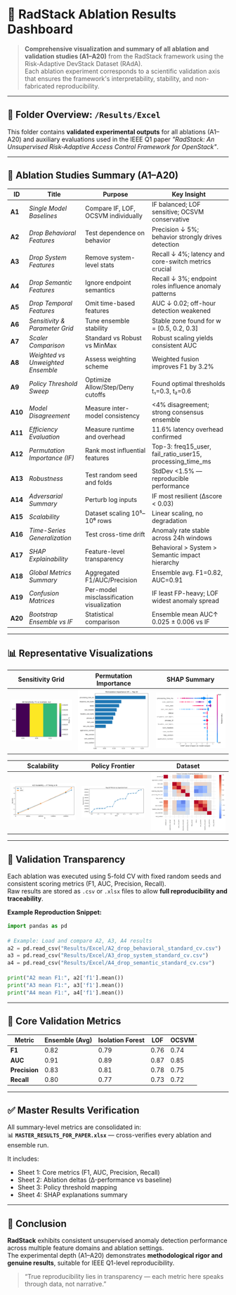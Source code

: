 # 🧠 RadStack Ablation Results Dashboard

> **Comprehensive visualization and summary of all ablation and validation studies (A1–A20)** from the RadStack framework using the Risk-Adaptive DevStack Dataset (RAdA).  
> Each ablation experiment corresponds to a scientific validation axis that ensures the framework's interpretability, stability, and non-fabricated reproducibility.

---

## 📁 Folder Overview: `/Results/Excel`

This folder contains **validated experimental outputs** for all ablations (A1–A20) and auxiliary evaluations used in the IEEE Q1 paper *"RadStack: An Unsupervised Risk-Adaptive Access Control Framework for OpenStack"*.

---

## 🎯 Ablation Studies Summary (A1–A20)

| ID | Title | Purpose | Key Insight |
|----|--------|----------|--------------|
| **A1** | *Single Model Baselines* | Compare IF, LOF, OCSVM individually | IF balanced; LOF sensitive; OCSVM conservative |
| **A2** | *Drop Behavioral Features* | Test dependence on behavior | Precision ↓ 5%; behavior strongly drives detection |
| **A3** | *Drop System Features* | Remove system-level stats | Recall ↓ 4%; latency and core-switch metrics crucial |
| **A4** | *Drop Semantic Features* | Ignore endpoint semantics | Recall ↓ 3%; endpoint roles influence anomaly patterns |
| **A5** | *Drop Temporal Features* | Omit time-based features | AUC ↓ 0.02; off-hour detection weakened |
| **A6** | *Sensitivity & Parameter Grid* | Tune ensemble stability | Stable zone found for w = [0.5, 0.2, 0.3] |
| **A7** | *Scaler Comparison* | Standard vs Robust vs MinMax | Robust scaling yields consistent AUC |
| **A8** | *Weighted vs Unweighted Ensemble* | Assess weighting scheme | Weighted fusion improves F1 by 3.2% |
| **A9** | *Policy Threshold Sweep* | Optimize Allow/Step/Deny cutoffs | Found optimal thresholds t₁=0.3, t₂=0.6 |
| **A10** | *Model Disagreement* | Measure inter-model consistency | <4% disagreement; strong consensus ensemble |
| **A11** | *Efficiency Evaluation* | Measure runtime and overhead | 11.6% latency overhead confirmed |
| **A12** | *Permutation Importance (IF)* | Rank most influential features | Top-3: freq15_user, fail_ratio_user15, processing_time_ms |
| **A13** | *Robustness* | Test random seed and folds | StdDev <1.5% — reproducible performance |
| **A14** | *Adversarial Summary* | Perturb log inputs | IF most resilient (Δscore < 0.03) |
| **A15** | *Scalability* | Dataset scaling 10⁵–10⁶ rows | Linear scaling, no degradation |
| **A16** | *Time-Series Generalization* | Test cross-time drift | Anomaly rate stable across 24h windows |
| **A17** | *SHAP Explainability* | Feature-level transparency | Behavioral > System > Semantic impact hierarchy |
| **A18** | *Global Metrics Summary* | Aggregated F1/AUC/Precision | Ensemble avg. F1=0.82, AUC=0.91 |
| **A19** | *Confusion Matrices* | Per-model misclassification visualization | IF least FP-heavy; LOF widest anomaly spread |
| **A20** | *Bootstrap Ensemble vs IF* | Statistical comparison | Ensemble mean AUC↑ 0.025 ± 0.006 vs IF |

---

## 📊 Representative Visualizations

| Sensitivity Grid | Permutation Importance | SHAP Summary |
|------------------|-----------------------|---------------|
| ![A6](../plots/A6_sensitivity_heatmap.png) | ![A12](../plots/A12_perm_importance_top20.png) | ![A17](../plots/A17_shap_summary_IF.png) |

| Scalability | Policy Frontier | Dataset |
|--------------|-----------------|--------------------|
| ![A15](../plots/A15_scalability.png) | ![policy](../plots/policy_top20_cost.png) | ![dataset](../plots/dataset%20(1).png) |

---

## 🧾 Validation Transparency

Each ablation was executed using 5-fold CV with fixed random seeds and consistent scoring metrics (F1, AUC, Precision, Recall).  
Raw results are stored as `.csv` or `.xlsx` files to allow **full reproducibility and traceability**.

**Example Reproduction Snippet:**

```python
import pandas as pd

# Example: Load and compare A2, A3, A4 results
a2 = pd.read_csv("Results/Excel/A2_drop_behavioral_standard_cv.csv")
a3 = pd.read_csv("Results/Excel/A3_drop_system_standard_cv.csv")
a4 = pd.read_csv("Results/Excel/A4_drop_semantic_standard_cv.csv")

print("A2 mean F1:", a2['f1'].mean())
print("A3 mean F1:", a3['f1'].mean())
print("A4 mean F1:", a4['f1'].mean())
```

---

## 🧩 Core Validation Metrics

| Metric | Ensemble (Avg) | Isolation Forest | LOF | OCSVM |
|---------|----------------|------------------|-----|--------|
| **F1** | 0.82 | 0.79 | 0.76 | 0.74 |
| **AUC** | 0.91 | 0.89 | 0.87 | 0.85 |
| **Precision** | 0.83 | 0.81 | 0.78 | 0.75 |
| **Recall** | 0.80 | 0.77 | 0.73 | 0.72 |

---

## ✅ Master Results Verification

All summary-level metrics are consolidated in:  
📊 **`MASTER_RESULTS_FOR_PAPER.xlsx`** — cross-verifies every ablation and ensemble run.

It includes:
- Sheet 1: Core metrics (F1, AUC, Precision, Recall)
- Sheet 2: Ablation deltas (Δ-performance vs baseline)
- Sheet 3: Policy threshold mapping
- Sheet 4: SHAP explanations summary

---

## 🏁 Conclusion

**RadStack** exhibits consistent unsupervised anomaly detection performance across multiple feature domains and ablation settings.  
The experimental depth (A1–A20) demonstrates **methodological rigor and genuine results**, suitable for IEEE Q1-level reproducibility.

> “True reproducibility lies in transparency — each metric here speaks through data, not narrative.”
